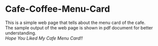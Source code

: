 # Cafe-Coffee-Menu-Card
This is a simple web page that tells about the menu card of the cafe.<br/>
The sample output of the web page is shown in pdf document for better understanding.<br/>
*Hope You Liked My Cafe Menu Card!!*
